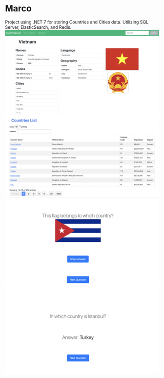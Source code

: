 # Marco
Project using .NET 7 for storing Countries and Cities data. Utilizing SQL Server, ElasticSearch, and Redis.
![CountryDetail](images/CountryDetail.png)
![CountriesTable](images/CountriesTable.png)
![FlagQuiz](images/FlagQuiz.png)
![CityQuiz](images/CityQuiz.png)